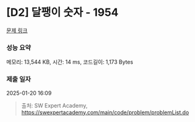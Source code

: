 # [D2] 달팽이 숫자 - 1954 

[문제 링크](https://swexpertacademy.com/main/code/problem/problemDetail.do?contestProbId=AV5PobmqAPoDFAUq) 

### 성능 요약

메모리: 13,544 KB, 시간: 14 ms, 코드길이: 1,173 Bytes

### 제출 일자

2025-01-20 16:09



> 출처: SW Expert Academy, https://swexpertacademy.com/main/code/problem/problemList.do
